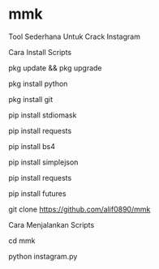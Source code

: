 # mmk
Tool Sederhana Untuk Crack Instagram

Cara Install Scripts

pkg update && pkg upgrade

pkg install python

pkg install git

pip install stdiomask

pip install requests

pip install bs4

pip install simplejson

pip install requests

pip install futures

git clone https://github.com/alif0890/mmk

Cara Menjalankan Scripts

cd mmk

python instagram.py
